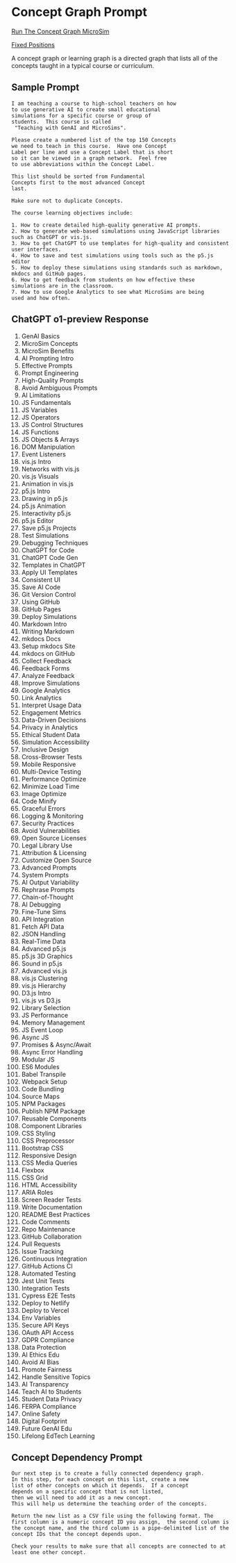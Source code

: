 # Concept Graph Prompt

[Run The Concept Graph MicroSim](./concept-graph.html)

[Fixed Positions](./fixed-positions.html)

A concept graph or learning graph is a directed graph that lists
all of the concepts taught in a typical course or curriculum.

## Sample Prompt

```linenums="0"
I am teaching a course to high-school teachers on how
to use generative AI to create small educational
simulations for a specific course or group of
students.  This course is called
 "Teaching with GenAI and MicroSims".

Please create a numbered list of the top 150 Concepts
we need to teach in this course.  Have one Concept
Label per line and use a Concept Label that is short
so it can be viewed in a graph network.  Feel free
to use abbreviations within the Concept Label.

This list should be sorted from Fundamental
Concepts first to the most advanced Concept
last.

Make sure not to duplicate Concepts.

The course learning objectives include:

1. How to create detailed high-quality generative AI prompts.
2. How to generate web-based simulations using JavaScript libraries such as ChatGPT or vis.js.
3. How to get ChatGPT to use templates for high-quality and consistent user interfaces.
4. How to save and test simulations using tools such as the p5.js editor
5. How to deploy these simulations using standards such as markdown, mkdocs and GitHub pages.
6. How to get feedback from students on how effective these
simulations are in the classroom.
7. How to use Google Analytics to see what MicroSims are being
used and how often.
```

## ChatGPT o1-preview Response

1.  GenAI Basics
2.  MicroSim Concepts
3.  MicroSim Benefits
4.  AI Prompting Intro
5.  Effective Prompts
6.  Prompt Engineering
7.  High-Quality Prompts
8.  Avoid Ambiguous Prompts
9.  AI Limitations
10.  JS Fundamentals
11.  JS Variables
12.  JS Operators
13.  JS Control Structures
14.  JS Functions
15.  JS Objects & Arrays
16.  DOM Manipulation
17.  Event Listeners
18.  vis.js Intro
19.  Networks with vis.js
20.  vis.js Visuals
21.  Animation in vis.js
22.  p5.js Intro
23.  Drawing in p5.js
24.  p5.js Animation
25.  Interactivity p5.js
26.  p5.js Editor
27.  Save p5.js Projects
28.  Test Simulations
29.  Debugging Techniques
30.  ChatGPT for Code
31.  ChatGPT Code Gen
32.  Templates in ChatGPT
33.  Apply UI Templates
34.  Consistent UI
35.  Save AI Code
36.  Git Version Control
37.  Using GitHub
38.  GitHub Pages
39.  Deploy Simulations
40.  Markdown Intro
41.  Writing Markdown
42.  mkdocs Docs
43.  Setup mkdocs Site
44.  mkdocs on GitHub
45.  Collect Feedback
46.  Feedback Forms
47.  Analyze Feedback
48.  Improve Simulations
49.  Google Analytics
50.  Link Analytics
51.  Interpret Usage Data
52.  Engagement Metrics
53.  Data-Driven Decisions
54.  Privacy in Analytics
55.  Ethical Student Data
56.  Simulation Accessibility
57.  Inclusive Design
58.  Cross-Browser Tests
59.  Mobile Responsive
60.  Multi-Device Testing
61.  Performance Optimize
62.  Minimize Load Time
63.  Image Optimize
64.  Code Minify
65.  Graceful Errors
66.  Logging & Monitoring
67.  Security Practices
68.  Avoid Vulnerabilities
69.  Open Source Licenses
70.  Legal Library Use
71.  Attribution & Licensing
72.  Customize Open Source
73.  Advanced Prompts
74.  System Prompts
75.  AI Output Variability
76.  Rephrase Prompts
77.  Chain-of-Thought
78.  AI Debugging
79.  Fine-Tune Sims
80.  API Integration
81.  Fetch API Data
82.  JSON Handling
83.  Real-Time Data
84.  Advanced p5.js
85.  p5.js 3D Graphics
86.  Sound in p5.js
87.  Advanced vis.js
88.  vis.js Clustering
89.  vis.js Hierarchy
90.  D3.js Intro
91.  vis.js vs D3.js
92.  Library Selection
93.  JS Performance
94.  Memory Management
95.  JS Event Loop
96.  Async JS
97.  Promises & Async/Await
98.  Async Error Handling
99.  Modular JS
100.  ES6 Modules
101.  Babel Transpile
102.  Webpack Setup
103.  Code Bundling
104.  Source Maps
105.  NPM Packages
106.  Publish NPM Package
107.  Reusable Components
108.  Component Libraries
109.  CSS Styling
110.  CSS Preprocessor
111.  Bootstrap CSS
112.  Responsive Design
113.  CSS Media Queries
114.  Flexbox
115.  CSS Grid
116.  HTML Accessibility
117.  ARIA Roles
118.  Screen Reader Tests
119.  Write Documentation
120.  README Best Practices
121.  Code Comments
122.  Repo Maintenance
123.  GitHub Collaboration
124.  Pull Requests
125.  Issue Tracking
126.  Continuous Integration
127.  GitHub Actions CI
128.  Automated Testing
129.  Jest Unit Tests
130.  Integration Tests
131.  Cypress E2E Tests
132.  Deploy to Netlify
133.  Deploy to Vercel
134.  Env Variables
135.  Secure API Keys
136.  OAuth API Access
137.  GDPR Compliance
138.  Data Protection
139.  AI Ethics Edu
140.  Avoid AI Bias
141.  Promote Fairness
142.  Handle Sensitive Topics
143.  AI Transparency
144.  Teach AI to Students
145.  Student Data Privacy
146.  FERPA Compliance
147.  Online Safety
148.  Digital Footprint
149.  Future GenAI Edu
150.  Lifelong EdTech Learning

## Concept Dependency Prompt

```linenums
Our next step is to create a fully connected dependency graph.
In this step, for each concept on this list, create a new
list of other concepts on which it depends.  If a concept
depends on a specific concept that is not listed,
then we will need to add it as a new concept.
This will help us determine the teaching order of the concepts.

Return the new list as a CSV file using the following format. The first column is a numeric concept ID you assign,  the second column is the concept name, and the third column is a pipe-delimited list of the concept IDs that the concept depends upon.

Check your results to make sure that all concepts are connected to at least one other concept.